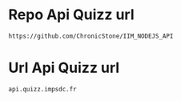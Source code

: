 # Repo Api Quizz url

```
https://github.com/ChronicStone/IIM_NODEJS_API
```

# Url Api Quizz url

```
api.quizz.impsdc.fr
```
